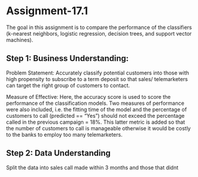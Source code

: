# Assignment-17.1

The goal in this assignment is to compare the performance of the classifiers (k-nearest neighbors, logistic regression, decision trees, and support vector machines).

## Step 1: Business Understanding: 

Problem Statement: Accurately classify potential customers into those with high propensity to subscribe to a term deposit so that sales/ telemarketers can target the right group of customers to contact.

Measure of Effective:  Here, the accuracy score is used to score the performance of the classification models.  Two measures of performance were also included, i.e. the fitting time of the model and the percentage of customers to call (predicted == “Yes”) should not exceed the percentage called in the previous campaign = 18%.  This latter metric is added so that the number of customers to call is manageable otherwise it would be costly to the banks to employ too many telemarketers.   

## Step 2: Data Understanding

Split the data into sales call made within 3 months and those that didnt
